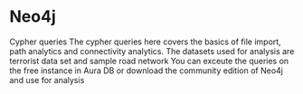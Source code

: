 # Neo4j
Cypher queries
The cypher queries here covers the basics of file import, path analytics and connectivity analytics.
The datasets used for analysis are terrorist data set and sample road network
You can exceute the queries on the free instance in Aura DB or download the community edition of Neo4j and use for analysis
